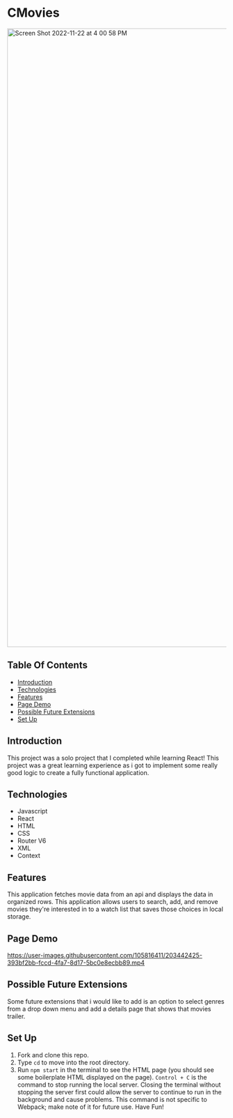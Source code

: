# CMovies


<img width="1420" alt="Screen Shot 2022-11-22 at 4 00 58 PM" src="https://user-images.githubusercontent.com/105816411/203441333-412b27c3-25e7-4a00-b265-a82bdcb0e65d.png">



## Table Of Contents

  - [Introduction](#introduction)
  - [Technologies](#technologies)
  - [Features](#features)
  - [Page Demo](#page-demo)
  - [Possible Future Extensions](#possible-future-extensions)
  - [Set Up](#set-up)

  ## Introduction

   This project was a solo project that I completed while learning React! This project was a great learning experience as i got to implement some really good logic to create a fully functional application.

  ## Technologies

  - Javascript
  - React
  - HTML
  - CSS
  - Router V6
  - XML
  - Context


  ## Features

  This application fetches movie data from an api and displays the data in organized rows.  This application allows users to search, add, and remove movies they're interested in to a watch list that saves those choices in local storage.

  ## Page Demo









https://user-images.githubusercontent.com/105816411/203442425-393bf2bb-fccd-4fa7-8d17-5bc0e8ecbb89.mp4










  ## Possible Future Extensions

  Some future extensions that i would like to add is an option to select genres from a drop down menu and add a details page that shows that movies trailer.

  ## Set Up
  1. Fork and clone this repo.
  2. Type `cd` to move into the root directory.
  3. Run `npm start` in the terminal to see the HTML page (you should see some boilerplate HTML displayed on the page).  `Control + C` is the command to stop running the local server.  Closing the terminal without stopping the server first could allow the server to continue to run in the background and cause problems. This command is not specific to Webpack; make note of it for future use. Have Fun!


